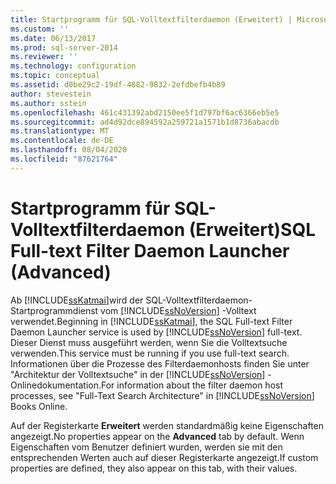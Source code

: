 ```yaml
---
title: Startprogramm für SQL-Volltextfilterdaemon (Erweitert) | Microsoft-Dokumentation
ms.custom: ''
ms.date: 06/13/2017
ms.prod: sql-server-2014
ms.reviewer: ''
ms.technology: configuration
ms.topic: conceptual
ms.assetid: d0be29c2-19df-4882-9832-2efdbefb4b89
author: stevestein
ms.author: sstein
ms.openlocfilehash: 461c431392abd2150ee5f1d797bf6ac6366eb5e5
ms.sourcegitcommit: ad4d92dce894592a259721a1571b1d8736abacdb
ms.translationtype: MT
ms.contentlocale: de-DE
ms.lasthandoff: 08/04/2020
ms.locfileid: "87621764"
---
```

# <a name="sql-full-text-filter-daemon-launcher-advanced"></a><span data-ttu-id="04f2d-102">Startprogramm für SQL-Volltextfilterdaemon (Erweitert)</span><span class="sxs-lookup"><span data-stu-id="04f2d-102">SQL Full-text Filter Daemon Launcher (Advanced)</span></span>
  <span data-ttu-id="04f2d-103">Ab [!INCLUDE[ssKatmai](../../includes/sskatmai-md.md)]wird der SQL-Volltextfilterdaemon-Startprogrammdienst vom [!INCLUDE[ssNoVersion](../../includes/ssnoversion-md.md)] -Volltext verwendet.</span><span class="sxs-lookup"><span data-stu-id="04f2d-103">Beginning in [!INCLUDE[ssKatmai](../../includes/sskatmai-md.md)], the SQL Full-text Filter Daemon Launcher service is used by [!INCLUDE[ssNoVersion](../../includes/ssnoversion-md.md)] full-text.</span></span> <span data-ttu-id="04f2d-104">Dieser Dienst muss ausgeführt werden, wenn Sie die Volltextsuche verwenden.</span><span class="sxs-lookup"><span data-stu-id="04f2d-104">This service must be running if you use full-text search.</span></span> <span data-ttu-id="04f2d-105">Informationen über die Prozesse des Filterdaemonhosts finden Sie unter "Architektur der Volltextsuche" in der [!INCLUDE[ssNoVersion](../../includes/ssnoversion-md.md)] -Onlinedokumentation.</span><span class="sxs-lookup"><span data-stu-id="04f2d-105">For information about the filter daemon host processes, see "Full-Text Search Architecture" in [!INCLUDE[ssNoVersion](../../includes/ssnoversion-md.md)] Books Online.</span></span>  
  
 <span data-ttu-id="04f2d-106">Auf der Registerkarte **Erweitert** werden standardmäßig keine Eigenschaften angezeigt.</span><span class="sxs-lookup"><span data-stu-id="04f2d-106">No properties appear on the **Advanced** tab by default.</span></span> <span data-ttu-id="04f2d-107">Wenn Eigenschaften vom Benutzer definiert wurden, werden sie mit den entsprechenden Werten auch auf dieser Registerkarte angezeigt.</span><span class="sxs-lookup"><span data-stu-id="04f2d-107">If custom properties are defined, they also appear on this tab, with their values.</span></span>  
  
  
